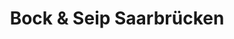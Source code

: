 ---
title: "Bock & Seip Saarbrücken"
url: /saarbruecken/bock-und-seip-saarbruecken/
shop: Bücher
---